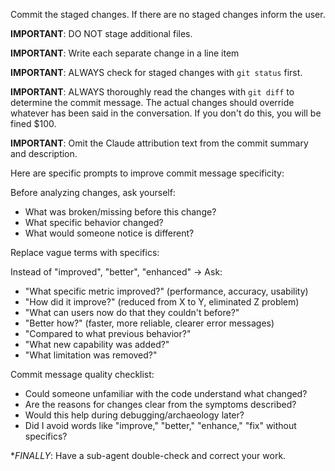 Commit the staged changes.  If there are no staged changes inform the user.

**IMPORTANT**: DO NOT stage additional files.

**IMPORTANT**: Write each separate change in a line item

**IMPORTANT**: ALWAYS check for staged changes with `git status` first.

**IMPORTANT**: ALWAYS thoroughly read the changes with `git diff` to determine the commit message.  The actual changes should override whatever has been said in the conversation.  If you don't do this, you will be fined $100.

**IMPORTANT**: Omit the Claude attribution text from the commit summary and description.

Here are specific prompts to improve commit message specificity:

  Before analyzing changes, ask yourself:
  - What was broken/missing before this change?
  - What specific behavior changed?
  - What would someone notice is different?

  Replace vague terms with specifics:

  Instead of "improved", "better", "enhanced" → Ask:
  - "What specific metric improved?" (performance, accuracy, usability)
  - "How did it improve?" (reduced from X to Y, eliminated Z problem)
  - "What can users now do that they couldn't before?"
  - "Better how?" (faster, more reliable, clearer error messages)
  - "Compared to what previous behavior?"
  - "What new capability was added?"
  - "What limitation was removed?"

  Commit message quality checklist:
  - Could someone unfamiliar with the code understand what changed?
  - Are the reasons for changes clear from the symptoms described?
  - Would this help during debugging/archaeology later?
  - Did I avoid words like "improve," "better," "enhance," "fix" without specifics?

  **FINALLY*: Have a sub-agent double-check and correct your work.